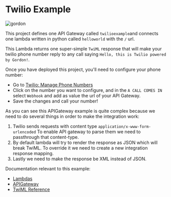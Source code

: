 Twilio Example
===========================

![gordon](http://gordondoc.s3-website-eu-west-1.amazonaws.com/_static/examples/twilio.svg)

This project defines one API Gateway called ``twilioexample``and connects one
lambda written in python called ``helloworld`` with the ``/`` url.

This Lambda returns one super-simple ``TwiML`` response that will make your twilio phone
number reply to any call saying ``Hello, this is Twilio powered by Gordon!``.

Once you have deployed this project, you'll need to configure your phone number:
* Go to [Twilio: Manage Phone Numbers](https://www.twilio.com/console/phone-numbers/)
* Click on the number you want to configure, and in the ``A CALL COMES IN`` select ``Webhook`` and add as value the url of your API Gateway.
* Save the changes and call your number!

As you can see this APIGateway example is quite complex because we need to do several things
in order to make the integration work:

1. Twilio sends requests with content type ``application/x-www-form-urlencoded`` To enable API gateway to parse them we need to passthrough that content-type.
2. By default lambda will try to render the response as JSON which will break TwiML. To override it we need to create a new integration response mapping.
3. Lastly we need to make the response be XML instead of JSON.


Documentation relevant to this example:
 * [Lambdas](http://gordondoc.s3-website-eu-west-1.amazonaws.com/lambdas.html)
 * [APIGateway](http://gordondoc.s3-website-eu-west-1.amazonaws.com/eventsources/apigateway.html)
 * [TwiML Reference](https://www.twilio.com/docs/api/twiml)
